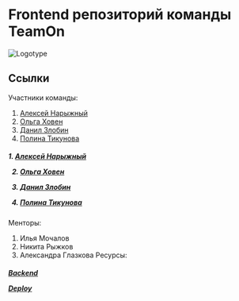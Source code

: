 # Frontend репозиторий команды TeamOn
![Logotype](https://papercallio-production.s3.amazonaws.com/uploads/event/logo/786/frontend.png)

## Ссылки
Участники команды:
1. <a href="https://github.com/AlexeyBMSTU">Алексей Нарыжный</a>
3. <a href="https://github.com/KhovenOlya">Ольга Ховен</a>
5. <a href="https://github.com/Danil-Zlo">Данил Злобин</a>
7. <a href="https://github.com/PtFux">Полина Тикунова</a>


<h5>
1. <a href="https://github.com/AlexeyBMSTU">Алексей Нарыжный</a>
  
2. <a href="https://github.com/KhovenOlya">Ольга Ховен</a>

3. <a href="https://github.com/Danil-Zlo">Данил Злобин</a>

4. <a href="https://github.com/PtFux">Полина Тикунова</a>
</h5>

Менторы:
1. Илья Мочалов
2. Никита Рыжков
3. Александра Глазкова
Ресурсы:
<h5><a href="https://github.com/PtFux">Backend</a>
  
<a href="https://github.com/PtFux">Deploy</a></h5>

